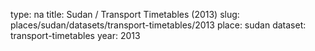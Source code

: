 type: na
title: Sudan / Transport Timetables (2013)
slug: places/sudan/datasets/transport-timetables/2013
place: sudan
dataset: transport-timetables
year: 2013
